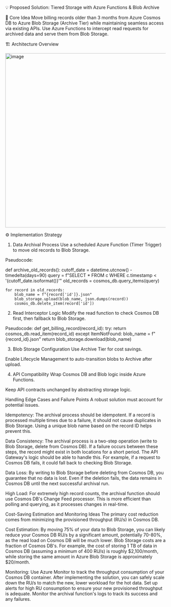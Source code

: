 💡 Proposed Solution: Tiered Storage with Azure Functions & Blob Archive

🧠 Core Idea
Move billing records older than 3 months from Azure Cosmos DB to Azure Blob Storage (Archive Tier) while maintaining seamless access via existing APIs. Use Azure Functions to intercept read requests for archived data and serve them from Blob Storage.

🏗️ Architecture Overview

[<img width="541" height="546" alt="image" src="https://github.com/user-attachments/assets/c64af560-746f-40ec-9045-34fc0b0f4d9b" />](https://chatgpt.com/s/m_6890a07042e08191a699c72e53f8b518)

⚙️ Implementation Strategy
1. Data Archival Process
Use a scheduled Azure Function (Timer Trigger) to move old records to Blob Storage.

Pseudocode:

def archive_old_records():
    cutoff_date = datetime.utcnow() - timedelta(days=90)
    query = f"SELECT * FROM c WHERE c.timestamp < '{cutoff_date.isoformat()}'"
    old_records = cosmos_db.query_items(query)

    for record in old_records:
        blob_name = f"{record['id']}.json"
        blob_storage.upload(blob_name, json.dumps(record))
        cosmos_db.delete_item(record['id'])

2. Read Interceptor Logic
Modify the read function to check Cosmos DB first, then fallback to Blob Storage.

Pseudocode:
def get_billing_record(record_id):
    try:
        return cosmos_db.read_item(record_id)
    except ItemNotFound:
        blob_name = f"{record_id}.json"
        return blob_storage.download(blob_name)

3. Blob Storage Configuration
Use Archive Tier for cost savings.

Enable Lifecycle Management to auto-transition blobs to Archive after upload.

4. API Compatibility
Wrap Cosmos DB and Blob logic inside Azure Functions.

Keep API contracts unchanged by abstracting storage logic.

Handling Edge Cases and Failure Points
A robust solution must account for potential issues.

Idempotency: The archival process should be idempotent. If a record is processed multiple times due to a failure, it should not cause duplicates in Blob Storage. Using a unique blob name based on the record ID helps prevent this.

Data Consistency: The archival process is a two-step operation (write to Blob Storage, delete from Cosmos DB). If a failure occurs between these steps, the record might exist in both locations for a short period. The API Gateway's logic should be able to handle this. For example, if a request to Cosmos DB fails, it could fall back to checking Blob Storage.

Data Loss: By writing to Blob Storage before deleting from Cosmos DB, you guarantee that no data is lost. Even if the deletion fails, the data remains in Cosmos DB until the next successful archival run.

High Load: For extremely high record counts, the archival function should use Cosmos DB's Change Feed processor. This is more efficient than polling and querying, as it processes changes in real-time.

Cost-Saving Estimation and Monitoring Ideas
The primary cost reduction comes from minimizing the provisioned throughput (RU/s) in Cosmos DB.

Cost Estimation: By moving 75% of your data to Blob Storage, you can likely reduce your Cosmos DB RU/s by a significant amount, potentially 70-80%, as the read load on Cosmos DB will be much lower. Blob Storage costs are a fraction of Cosmos DB's. For example, the cost of storing 1 TB of data in Cosmos DB (assuming a minimum of 400 RU/s) is roughly $2,100/month, while storing the same amount in Azure Blob Storage is approximately $20/month.

Monitoring: Use Azure Monitor to track the throughput consumption of your Cosmos DB container. After implementing the solution, you can safely scale down the RU/s to match the new, lower workload for the hot data. Set up alerts for high RU consumption to ensure your new provisioned throughput is adequate. Monitor the archival function's logs to track its success and any failures.






